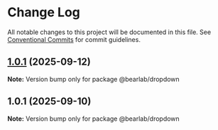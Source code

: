 # Change Log

All notable changes to this project will be documented in this file.
See [Conventional Commits](https://conventionalcommits.org) for commit guidelines.

## [1.0.1](https://github.com/hasanbala/ui-components/compare/@bearlab/dropdown@1.0.1...@bearlab/dropdown@1.0.1) (2025-09-12)

**Note:** Version bump only for package @bearlab/dropdown





## 1.0.1 (2025-09-10)

**Note:** Version bump only for package @bearlab/dropdown
